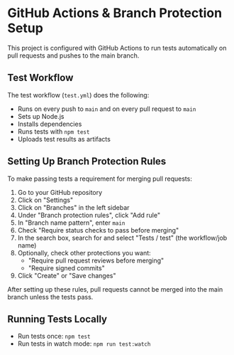 # GitHub Actions & Branch Protection Setup

This project is configured with GitHub Actions to run tests automatically on pull requests and pushes to the main branch.

## Test Workflow

The test workflow (`test.yml`) does the following:
- Runs on every push to `main` and on every pull request to `main`
- Sets up Node.js
- Installs dependencies
- Runs tests with `npm test`
- Uploads test results as artifacts

## Setting Up Branch Protection Rules

To make passing tests a requirement for merging pull requests:

1. Go to your GitHub repository
2. Click on "Settings"
3. Click on "Branches" in the left sidebar
4. Under "Branch protection rules", click "Add rule"
5. In "Branch name pattern", enter `main`
6. Check "Require status checks to pass before merging"
7. In the search box, search for and select "Tests / test" (the workflow/job name)
8. Optionally, check other protections you want:
   - "Require pull request reviews before merging"
   - "Require signed commits"
9. Click "Create" or "Save changes"

After setting up these rules, pull requests cannot be merged into the main branch unless the tests pass.

## Running Tests Locally

- Run tests once: `npm test`
- Run tests in watch mode: `npm run test:watch`
